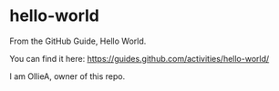 # hello-world
From the GitHub Guide, Hello World.

You can find it here: https://guides.github.com/activities/hello-world/

I am OllieA, owner of this repo.
